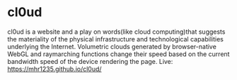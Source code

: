 # cl0ud
cl0ud is a website and a play on words(like cloud computing)that suggests the materiality of the physical infrastructure and technological capabilities underlying the Internet. Volumetric clouds generated by browser-native WebGL and raymarching functions change their speed based on the current bandwidth speed of the device rendering the page. Live: https://mhr1235.github.io/cl0ud/
